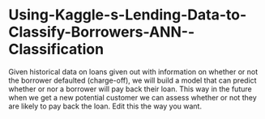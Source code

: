 # Using-Kaggle-s-Lending-Data-to-Classify-Borrowers-ANN--Classification
Given historical data on loans given out with information on whether or not the borrower defaulted (charge-off), we will build a model that can predict whether or nor a borrower will pay back their loan. This way in the future when we get a new potential customer we can assess whether or not they are likely to pay back the loan. Edit this the way you want.

